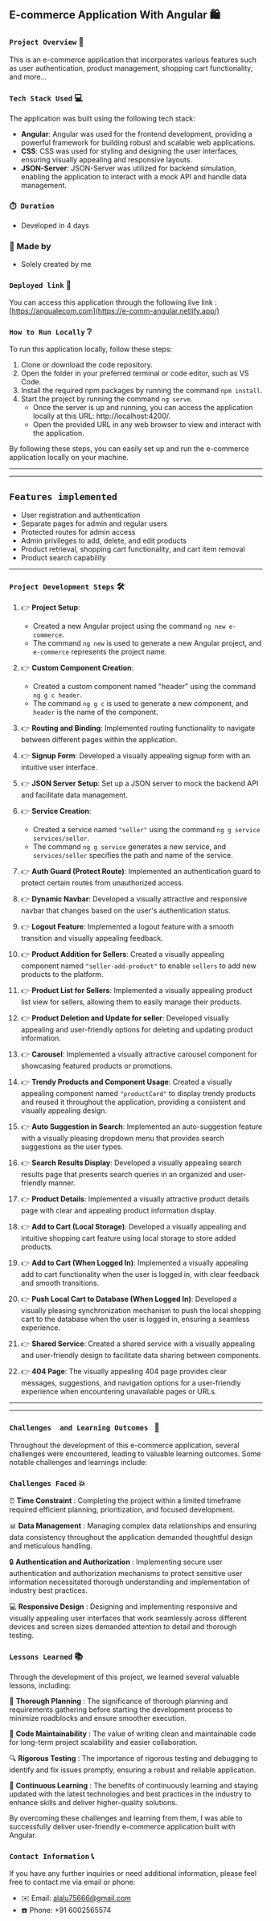 ## E-commerce Application With Angular 🛍️

### **`Project Overview`** 📝
This is an e-commerce application that incorporates various features such as user authentication, product management, shopping cart functionality, and more...
### **`Tech Stack Used`** 💻

The application was built using the following tech stack:

- **Angular**: Angular was used for the frontend development, providing a powerful framework for building robust and scalable web applications.
- **CSS**: CSS was used for styling and designing the user interfaces, ensuring visually appealing and responsive layouts.
- **JSON-Server**: JSON-Server was utilized for backend simulation, enabling the application to interact with a mock API and handle data management.

### **`⏱️ Duration`**
- Developed in 4 days

### **👤 Made by**
- Solely created by me

### **`Deployed link`** 🚀 
You can access this application through the following live link : [https://angualecom.com](https://e-comm-angular.netlify.app/)

### **`How to Run Locally`** ❔

To run this application locally, follow these steps:

1. Clone or download the code repository.
2. Open the folder in your preferred terminal or code editor, such as VS Code.
3. Install the required npm packages by running the command `npm install`.
4. Start the project by running the command `ng serve`.
   - Once the server is up and running, you can access the application locally at this URL: http://localhost:4200/.
   - Open the provided URL in any web browser to view and interact with the application.

By following these steps, you can easily set up and run the e-commerce application locally on your machine.

---
---
## **`Features implemented`**
  - User registration and  authentication
  - Separate pages for admin and regular users
  - Protected routes for admin access
  - Admin privileges to add, delete, and edit products
  - Product retrieval, shopping cart functionality, and cart item removal
  - Product search capability

---

### **`Project Development Steps`** 🛠️
1. 👉 **Project Setup**: 
   - Created a new Angular project using the command `ng new e-commerce`.
   - The command `ng new` is used to generate a new Angular project, and `e-commerce` represents the project name.

2. 👉 **Custom Component Creation**: 
   - Created a custom component named "header" using the command `ng g c header`.
   - The command `ng g c` is used to generate a new component, and `header` is the name of the component.

3. 👉 **Routing and Binding**: Implemented routing functionality to navigate between different pages within the application.

4. 👉 **Signup Form**: Developed a visually appealing signup form with an intuitive user interface.

5. 👉 **JSON Server Setup**: Set up a JSON server to mock the backend API and facilitate data management.

6. 👉 **Service Creation**: 
   - Created a service named `"seller"` using the command `ng g service services/seller`.
   - The command `ng g service` generates a new service, and `services/seller` specifies the path and name of the service.

7. 👉 **Auth Guard (Protect Route)**: Implemented an authentication guard to protect certain routes from unauthorized access.

8. 👉 **Dynamic Navbar**: Developed a visually attractive and responsive navbar that changes based on the user's authentication status.

9. 👉 **Logout Feature**: Implemented a logout feature with a smooth transition and visually appealing feedback.

10. 👉 **Product Addition for Sellers**: Created a visually appealing component named `"seller-add-product"` to enable `sellers` to add new products to the platform.

11. 👉 **Product List for Sellers**: Implemented a visually appealing product list view for sellers, allowing them to easily manage their products.

12. 👉 **Product Deletion and Update for seller**: Developed visually appealing and user-friendly options for deleting and updating product information.

13. 👉 **Carousel**: Implemented a visually attractive carousel component for showcasing featured products or promotions.

14. 👉 **Trendy Products and Component Usage**: Created a visually appealing component named `"productCard"` to display trendy products and reused it throughout the application, providing a consistent and visually appealing design.

15. 👉 **Auto Suggestion in Search**: Implemented an auto-suggestion feature with a visually pleasing dropdown menu that provides search suggestions as the user types.

16. 👉 **Search Results Display**: Developed a visually appealing search results page that presents search queries in an organized and user-friendly manner.

17. 👉 **Product Details**: Implemented a visually attractive product details page with clear and appealing product information display.

18. 👉 **Add to Cart (Local Storage)**: Developed a visually appealing and intuitive shopping cart feature using local storage to store added products.

19. 👉 **Add to Cart (When Logged In)**: Implemented a visually appealing add to cart functionality when the user is logged in, with clear feedback and smooth transitions.

20. 👉 **Push Local Cart to Database (When Logged In)**: Developed a visually pleasing synchronization mechanism to push the local shopping cart to the database when the user is logged in, ensuring a seamless experience.

21. 👉 **Shared Service**: Created a shared service with a visually appealing and user-friendly design to facilitate data sharing between components.

22. 👉 **404 Page**: The visually appealing 404 page provides clear messages, suggestions, and navigation options for a user-friendly experience when encountering unavailable pages or URLs.

---
---
### `Challenges  and Learning Outcomes ` 📝

Throughout the development of this e-commerce application, several challenges were encountered, leading to valuable learning outcomes. Some notable challenges and learnings include:


### `Challenges Faced` 💥

⏰ **Time Constraint** : Completing the project within a limited timeframe required efficient planning, prioritization, and focused development.

📊 **Data Management** : Managing complex data relationships and ensuring data consistency throughout the application demanded thoughtful design and meticulous handling.

🔒 **Authentication and Authorization** : Implementing secure user authentication and authorization mechanisms to protect sensitive user information necessitated thorough understanding and implementation of industry best practices.

💻 **Responsive Design** : Designing and implementing responsive and visually appealing user interfaces that work seamlessly across different devices and screen sizes demanded attention to detail and thorough testing.

### `Lessons Learned` 📚

Through the development of this project, we learned several valuable lessons, including:

📝 **Thorough Planning** : The significance of thorough planning and requirements gathering before starting the development process to minimize roadblocks and ensure smoother execution.

🧹 **Code Maintainability** : The value of writing clean and maintainable code for long-term project scalability and easier collaboration.

🔍 **Rigorous Testing** : The importance of rigorous testing and debugging to identify and fix issues promptly, ensuring a robust and reliable application.

📖 **Continuous Learning** : The benefits of continuously learning and staying updated with the latest technologies and best practices in the industry to enhance skills and deliver higher-quality solutions.

By overcoming these challenges and learning from them, I was able to successfully deliver  user-friendly e-commerce application built with Angular.

### `Contact Information` 📞

If you have any further inquiries or need additional information, please feel free to contact me via email or phone:

- ✉️ Email: alalu75666@gmail.com
- ☎️ Phone: +91 6002565574
